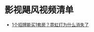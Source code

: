 # 影视飓风视频清单

- [1个招牌能买1套房？霓虹灯为什么消失了](https://www.bilibili.com/video/BV1tkqJYiES1?spm_id_from=333.788.player.switch&vd_source=b736aa3d7f0fdf47b59ea3021dc810ab&p=2)
